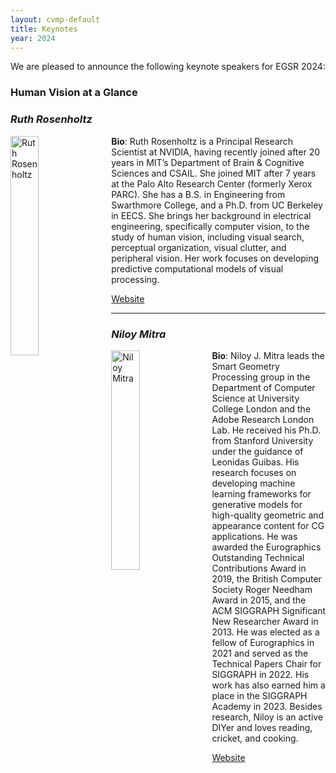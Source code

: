 ```yaml
---
layout: cvmp-default
title: Keynotes
year: 2024
---
```


<style>
  /* Add CSS styles to control image width */
  .keynotes-image {
    float: left;
    width: 30%; /* Set the image width to 20% of the container width */
    margin-right: 10px; /* Optional: Add some margin for spacing */
  }
</style>

We are pleased to announce the following keynote speakers for EGSR 2024:

### Human Vision at a Glance 
### <em>Ruth Rosenholtz</em>

<img class="keynotes-image" src="{{site.url}}/img/keynotes/RosenholtzHeadshot.jpg" alt="Ruth Rosenholtz">
<strong>Bio</strong>: Ruth Rosenholtz is a Principal Research Scientist at NVIDIA, having recently joined after 20 years in MIT’s Department of Brain & Cognitive Sciences and CSAIL. She joined MIT after 7 years at the Palo Alto Research Center (formerly Xerox PARC). She has a B.S. in Engineering from Swarthmore College, and a Ph.D. from UC Berkeley in EECS. She brings her background in electrical engineering, specifically computer vision, to the study of human vision, including visual search, perceptual organization, visual clutter, and peripheral vision. Her work focuses on developing predictive computational models of visual processing.

<a href="https://persci.mit.edu/people/rosenholtz">Website</a>

<hr>

### <em>Niloy Mitra</em>

<img class="keynotes-image" src="{{site.url}}/img/keynotes/NiloyMitra.jpeg" alt="Niloy Mitra">
<strong>Bio</strong>: Niloy J. Mitra leads the Smart Geometry Processing group in the Department of Computer Science at University College London and the Adobe Research London Lab. He received his Ph.D. from Stanford University under the guidance of Leonidas Guibas. His research focuses on developing machine learning frameworks for generative models for high-quality geometric and appearance content for CG applications. He was awarded the Eurographics Outstanding Technical Contributions Award in 2019, the British Computer Society Roger Needham Award in 2015, and the ACM SIGGRAPH Significant New Researcher Award in 2013. He was elected as a fellow of Eurographics in 2021 and served as the Technical Papers Chair for SIGGRAPH in 2022. His work has also earned him a place in the SIGGRAPH Academy in 2023. Besides research, Niloy is an active DIYer and loves reading, cricket, and cooking. 

<a href="https://geometry.cs.ucl.ac.uk">Website</a>


